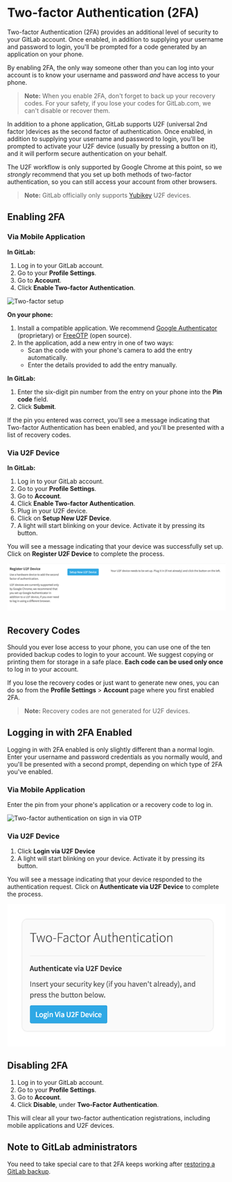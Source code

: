 # Two-factor Authentication (2FA)

Two-factor Authentication (2FA) provides an additional level of security to your
GitLab account. Once enabled, in addition to supplying your username and
password to login, you'll be prompted for a code generated by an application on
your phone.

By enabling 2FA, the only way someone other than you can log into your account
is to know your username and password *and* have access to your phone.

> **Note:**
When you enable 2FA, don't forget to back up your recovery codes. For your safety, if you
lose your codes for GitLab.com, we can't disable or recover them.  

In addition to a phone application, GitLab supports U2F (universal 2nd factor )devices as 
the second factor of authentication. Once enabled, in addition to supplying your username and
password to login, you'll be prompted to activate your U2F device (usually by pressing
a button on it), and it will perform secure authentication on your behalf.

The U2F workflow is only supported by Google Chrome at this point, so we _strongly_ recommend 
that you set up both methods of two-factor authentication, so you can still access your account 
from other browsers.

> **Note:** GitLab officially only supports [Yubikey] U2F devices.

## Enabling 2FA

### Via Mobile Application

**In GitLab:**

1. Log in to your GitLab account.
1. Go to your **Profile Settings**.
1. Go to **Account**.
1. Click **Enable Two-factor Authentication**.

![Two-factor setup](2fa.png)

**On your phone:**

1. Install a compatible application. We recommend [Google Authenticator]
\(proprietary\) or [FreeOTP] \(open source\).
1. In the application, add a new entry in one of two ways:
    * Scan the code with your phone's camera to add the entry automatically.
    * Enter the details provided to add the entry manually.

**In GitLab:**

1. Enter the six-digit pin number from the entry on your phone into the **Pin
   code** field.
1. Click **Submit**.

If the pin you entered was correct, you'll see a message indicating that
Two-factor Authentication has been enabled, and you'll be presented with a list
of recovery codes.

### Via U2F Device

**In GitLab:**

1. Log in to your GitLab account.
1. Go to your **Profile Settings**.
1. Go to **Account**.
1. Click **Enable Two-factor Authentication**.
1. Plug in your U2F device.
1. Click on **Setup New U2F Device**.
1. A light will start blinking on your device. Activate it by pressing its button.

You will see a message indicating that your device was successfully set up. 
Click on **Register U2F Device** to complete the process.

![Two-Factor U2F Setup](2fa_u2f_register.png)

## Recovery Codes

Should you ever lose access to your phone, you can use one of the ten provided
backup codes to login to your account. We suggest copying or printing them for
storage in a safe place. **Each code can be used only once** to log in to your
account.

If you lose the recovery codes or just want to generate new ones, you can do so
from the **Profile Settings** > **Account** page where you first enabled 2FA.

> **Note:** Recovery codes are not generated for U2F devices.

## Logging in with 2FA Enabled

Logging in with 2FA enabled is only slightly different than a normal login.
Enter your username and password credentials as you normally would, and you'll
be presented with a second prompt, depending on which type of 2FA you've enabled.

### Via Mobile Application

Enter the pin from your phone's application or a recovery code to log in.

![Two-factor authentication on sign in via OTP](2fa_auth.png)

### Via U2F Device

1. Click **Login via U2F Device**
1. A light will start blinking on your device. Activate it by pressing its button.

You will see a message indicating that your device responded to the authentication request.
Click on **Authenticate via U2F Device** to complete the process.

![Two-factor authentication on sign in via U2F device](2fa_u2f_authenticate.png)

## Disabling 2FA

1. Log in to your GitLab account.
1. Go to your **Profile Settings**.
1. Go to **Account**.
1. Click **Disable**, under **Two-Factor Authentication**.

This will clear all your two-factor authentication registrations, including mobile
applications and U2F devices.

## Note to GitLab administrators

You need to take special care to that 2FA keeps working after
[restoring a GitLab backup](../raketasks/backup_restore.md).

[Google Authenticator]: https://support.google.com/accounts/answer/1066447?hl=en
[FreeOTP]: https://fedorahosted.org/freeotp/
[YubiKey]: https://www.yubico.com/products/yubikey-hardware/
